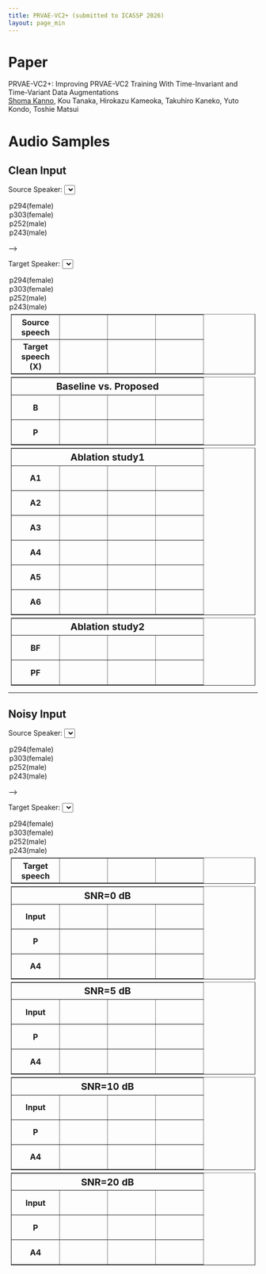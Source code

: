 ```yaml
---
title: PRVAE-VC2+ (submitted to ICASSP 2026)
layout: page_min
---
```


# Paper

PRVAE-VC2+: Improving PRVAE-VC2 Training With Time-Invariant and Time-Variant Data Augmentations  
<u>Shoma Kanno</u>, Kou Tanaka, Hirokazu Kameoka, Takuhiro Kaneko, Yuto Kondo, Toshie Matsui

# Audio Samples

## Clean Input

<div id="selector-container">

<label for="clean-src-selector">Source Speaker:</label>
<select name="clean-src" id="clean-src-selector">

<option value="5">p294(female)</option>
<option value="7">p303(female)</option>
<option selected value="0">p252(male)</option>
<option value="4">p243(male)</option>
</select>

-->

<label for="clean-tgt-selector">Target Speaker:</label>
<select name="clean-tgt" id="clean-tgt-selector">

<option value="5">p294(female)</option>
<option selected value="7">p303(female)</option>
<option value="0">p252(male)</option>
<option value="4">p243(male)</option>
</select>

</div>

<div id="clean-table-container">

  <table class="demo" border="1">
    <tbody>
      <tr>
        <th>Source speech</th>
        <td><i class="fa-solid fa-play" onclick="play('clean','src',0)"/></td>
        <td><i class="fa-solid fa-play" onclick="play('clean','src',1)"/></td>
        <td><i class="fa-solid fa-play" onclick="play('clean','src',2)"/></td>
      </tr>
      <tr>
        <th>Target speech (X)</th>
        <td><i class="fa-solid fa-play" onclick="play('clean','X',0)"/></td>
        <td><i class="fa-solid fa-play" onclick="play('clean','X',1)"/></td>
        <td><i class="fa-solid fa-play" onclick="play('clean','X',2)"/></td>
      </tr>
    </tbody>
  </table>

  <table class="demo" border="1">
    <tbody>
      <tr><th class="noisy-snr-header" colspan=4>Baseline vs. Proposed</th></tr>
      <tr>
        <th>B</th>
        <td><i class="fa-solid fa-play" onclick="play('clean','B',0)"/></td>
        <td><i class="fa-solid fa-play" onclick="play('clean','B',1)"/></td>
        <td><i class="fa-solid fa-play" onclick="play('clean','B',2)"/></td>
      </tr>
      <tr>
        <th>P</th>
        <td><i class="fa-solid fa-play" onclick="play('clean','P',0)"/></td>
        <td><i class="fa-solid fa-play" onclick="play('clean','P',1)"/></td>
        <td><i class="fa-solid fa-play" onclick="play('clean','P',2)"/></td>
      </tr>
    </tbody>
  </table>

  <table class="demo" border="1">
    <tbody>
      <tr><th class="noisy-snr-header" colspan=4>Ablation study1</th></tr>
      <tr>
        <th>A1</th>
        <td><i class="fa-solid fa-play" onclick="play('clean','A1',0)"/></td>
        <td><i class="fa-solid fa-play" onclick="play('clean','A1',1)"/></td>
        <td><i class="fa-solid fa-play" onclick="play('clean','A1',2)"/></td>
      </tr>
      <tr>
        <th>A2</th>
        <td><i class="fa-solid fa-play" onclick="play('clean','A2',0)"/></td>
        <td><i class="fa-solid fa-play" onclick="play('clean','A2',1)"/></td>
        <td><i class="fa-solid fa-play" onclick="play('clean','A2',2)"/></td>
      </tr>
      <tr>
        <th>A3</th>
        <td><i class="fa-solid fa-play" onclick="play('clean','A3',0)"/></td>
        <td><i class="fa-solid fa-play" onclick="play('clean','A3',1)"/></td>
        <td><i class="fa-solid fa-play" onclick="play('clean','A3',2)"/></td>
      </tr>
      <tr>
        <th>A4</th>
        <td><i class="fa-solid fa-play" onclick="play('clean','A4',0)"/></td>
        <td><i class="fa-solid fa-play" onclick="play('clean','A4',1)"/></td>
        <td><i class="fa-solid fa-play" onclick="play('clean','A4',2)"/></td>
      </tr>
      <tr>
        <th>A5</th>
        <td><i class="fa-solid fa-play" onclick="play('clean','A5',0)"/></td>
        <td><i class="fa-solid fa-play" onclick="play('clean','A5',1)"/></td>
        <td><i class="fa-solid fa-play" onclick="play('clean','A5',2)"/></td>
      </tr>
      <tr>
        <th>A6</th>
        <td><i class="fa-solid fa-play" onclick="play('clean','A6',0)"/></td>
        <td><i class="fa-solid fa-play" onclick="play('clean','A6',1)"/></td>
        <td><i class="fa-solid fa-play" onclick="play('clean','A6',2)"/></td>
      </tr>
    </tbody>
  </table>

  <table class="demo" border="1">
    <tbody>
      <tr><th class="noisy-snr-header" colspan=4>Ablation study2</th></tr>
      <tr>
        <th>BF</th>
        <td><i class="fa-solid fa-play" onclick="play('clean','BF',0)"/></td>
        <td><i class="fa-solid fa-play" onclick="play('clean','BF',1)"/></td>
        <td><i class="fa-solid fa-play" onclick="play('clean','BF',2)"/></td>
      </tr>
      <tr>
        <th>PF</th>
        <td><i class="fa-solid fa-play" onclick="play('clean','PF',0)"/></td>
        <td><i class="fa-solid fa-play" onclick="play('clean','PF',1)"/></td>
        <td><i class="fa-solid fa-play" onclick="play('clean','PF',2)"/></td>
      </tr>
    </tbody>
  </table>

</div>

---

## Noisy Input

<div id="noisy-table-container">

<label for="noisy-src-selector">Source Speaker:</label>
<select name="noisy-src" id="noisy-src-selector">

<option value="5">p294(female)</option>
<option value="7">p303(female)</option>
<option selected value="0">p252(male)</option>
<option value="4">p243(male)</option>
</select>

-->

<label for="noisy-tgt-selector">Target Speaker:</label>
<select name="noisy-tgt" id="noisy-tgt-selector">

<option value="5">p294(female)</option>
<option selected value="7">p303(female)</option>
<option value="0">p252(male)</option>
<option value="4">p243(male)</option>
</select>

  <table class="demo" border="1">
    <tbody>
      <tr>
        <th>Target speech</th>
        <td><i class="fa-solid fa-play" onclick="play('noisy','tgt',0)"/></td>
        <td><i class="fa-solid fa-play" onclick="play('noisy','tgt',1)"/></td>
        <td><i class="fa-solid fa-play" onclick="play('noisy','tgt',2)"/></td>
      </tr>
    </tbody>
  </table>

  <table class="demo" border="1">
    <tbody>
      <tr><th class="noisy-snr-header" colspan=4>SNR=0 dB</th></tr>
      <tr>
        <th>Input</th>
        <td><i class="fa-solid fa-play" onclick="play('noisy','X', 0, 0)"/></td>
        <td><i class="fa-solid fa-play" onclick="play('noisy','X', 1, 0)"/></td>
        <td><i class="fa-solid fa-play" onclick="play('noisy','X', 2, 0)"/></td>
      </tr>
      <tr>
        <th>P</th>
        <td><i class="fa-solid fa-play" onclick="play('noisy','P',0, 0)"/></td>
        <td><i class="fa-solid fa-play" onclick="play('noisy','P',1, 0)"/></td>
        <td><i class="fa-solid fa-play" onclick="play('noisy','P',2, 0)"/></td>
      </tr>
      <tr>
        <th>A4</th>
        <td><i class="fa-solid fa-play" onclick="play('noisy','A4',0, 0)"/></td>
        <td><i class="fa-solid fa-play" onclick="play('noisy','A4',1, 0)"/></td>
        <td><i class="fa-solid fa-play" onclick="play('noisy','A4',2, 0)"/></td>
      </tr>
    </tbody>
  </table>

  <table class="demo" border="1">
    <tbody>
      <tr><th class="noisy-snr-header" colspan=4>SNR=5 dB</th></tr>
      <tr>
        <th>Input</th>
        <td><i class="fa-solid fa-play" onclick="play('noisy','X',0, 5)"/></td>
        <td><i class="fa-solid fa-play" onclick="play('noisy','X',1, 5)"/></td>
        <td><i class="fa-solid fa-play" onclick="play('noisy','X',2, 5)"/></td>
      </tr>
      <tr>
        <th>P</th>
        <td><i class="fa-solid fa-play" onclick="play('noisy','P',0, 5)"/></td>
        <td><i class="fa-solid fa-play" onclick="play('noisy','P',1, 5)"/></td>
        <td><i class="fa-solid fa-play" onclick="play('noisy','P',2, 5)"/></td>
      </tr>
      <tr>
        <th>A4</th>
        <td><i class="fa-solid fa-play" onclick="play('noisy','A4',0, 5)"/></td>
        <td><i class="fa-solid fa-play" onclick="play('noisy','A4',1, 5)"/></td>
        <td><i class="fa-solid fa-play" onclick="play('noisy','A4',2, 5)"/></td>
      </tr>
    </tbody>
  </table>

  <table class="demo" border="1">
    <tbody>
      <tr><th class="noisy-snr-header" colspan=4>SNR=10 dB</th></tr>
      <tr>
        <th>Input</th>
        <td><i class="fa-solid fa-play" onclick="play('noisy','X',0, 10)"/></td>
        <td><i class="fa-solid fa-play" onclick="play('noisy','X',1, 10)"/></td>
        <td><i class="fa-solid fa-play" onclick="play('noisy','X',2, 10)"/></td>
      </tr>
      <tr>
        <th>P</th>
        <td><i class="fa-solid fa-play" onclick="play('noisy','P',0, 10)"/></td>
        <td><i class="fa-solid fa-play" onclick="play('noisy','P',1, 10)"/></td>
        <td><i class="fa-solid fa-play" onclick="play('noisy','P',2, 10)"/></td>
      </tr>
      <tr>
        <th>A4</th>
        <td><i class="fa-solid fa-play" onclick="play('noisy','A4',0, 10)"/></td>
        <td><i class="fa-solid fa-play" onclick="play('noisy','A4',1, 10)"/></td>
        <td><i class="fa-solid fa-play" onclick="play('noisy','A4',2, 10)"/></td>
      </tr>
    </tbody>
  </table>

  <table class="demo" border="1">
    <tbody>
      <tr class><th class="noisy-snr-header" colspan=4>SNR=20 dB</th></tr>
      <tr>
        <th>Input</th>
        <td><i class="fa-solid fa-play" onclick="play('noisy','X',0, 20)"/></td>
        <td><i class="fa-solid fa-play" onclick="play('noisy','X',1, 20)"/></td>
        <td><i class="fa-solid fa-play" onclick="play('noisy','X',2, 20)"/></td>
      </tr>
      <tr>
        <th>P</th>
        <td><i class="fa-solid fa-play" onclick="play('noisy','P',0, 20)"/></td>
        <td><i class="fa-solid fa-play" onclick="play('noisy','P',1, 20)"/></td>
        <td><i class="fa-solid fa-play" onclick="play('noisy','P',2, 20)"/></td>
      </tr>
      <tr>
        <th>A4</th>
        <td><i class="fa-solid fa-play" onclick="play('noisy','A4',0, 20)"/></td>
        <td><i class="fa-solid fa-play" onclick="play('noisy','A4',1, 20)"/></td>
        <td><i class="fa-solid fa-play" onclick="play('noisy','A4',2, 20)"/></td>
      </tr>
    </tbody>
  </table>

</div>

<script src="./script.js"></script>

<style>
    table.demo {
      width: auto;
      margin: 5px;
    }
    table.demo>tbody>tr>th,
    table.demo>tbody>tr>td {
      width: 80px;
      min-width: 80px;
      max-width: 80px;
      height: 50px;
      text-align: center;
      vertical-align: center;
    }

    table.demo>tbody>tr>td>i {
      cursor: pointer;
    }

    th.noisy-snr-header {
      font-size: 120%;
      height: 30px !important;
    }



</style>
